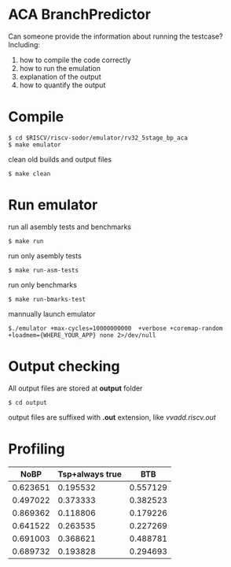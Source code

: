 # ACA BranchPredictor

Can someone provide the information about running the testcase?
Including:

1. how to compile the code correctly
2. how to run the emulation
3. explanation of the output
4. how to quantify the output

# Compile

    $ cd $RISCV/riscv-sodor/emulator/rv32_5stage_bp_aca
    $ make emulator

clean old builds and output files

    $ make clean

# Run emulator

run all asembly tests and benchmarks

    $ make run

run only asembly tests

    $ make run-asm-tests

run only benchmarks

    $ make run-bmarks-test

mannually launch emulator 

    $./emulator +max-cycles=10000000000  +verbose +coremap-random +loadmem={WHERE_YOUR_APP} none 2>/dev/null

# Output checking

All output files are stored at **output** folder

    $ cd output

output files are suffixed with **.out** extension, like *vvadd.riscv.out*

# Profiling

NoBP      | Tsp+always true | BTB
--------- | --------------- | --------
0.623651  | 0.195532        | 0.557129
0.497022  | 0.373333        | 0.382523
0.869362  | 0.118806        | 0.179226
0.641522  | 0.263535        | 0.227269
0.691003  | 0.368621        | 0.488781
0.689732  | 0.193828        | 0.294693
